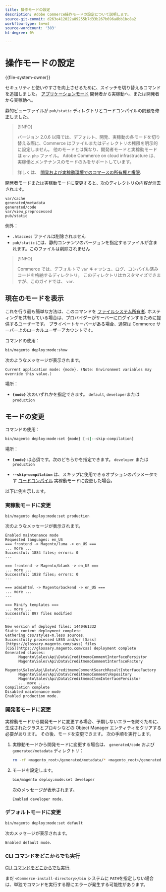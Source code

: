 ```yaml
---
title: 操作モードの設定
description: Adobe Commerce操作モードの設定について説明します。
source-git-commit: d263e412022a89255b7d33b267b696a8bb1bc8a2
workflow-type: tm+mt
source-wordcount: '383'
ht-degree: 0%

---
```



# 操作モードの設定

{{file-system-owner}}

セキュリティと使いやすさを向上させるために、スイッチを切り替えるコマンドを追加しました。 [アプリケーションモード](../bootstrap/application-modes.md) 開発者から実稼動へ、または開発者から実稼動へ。

静的ビューファイルが `pub/static` ディレクトリとコードコンパイルの問題を修正しました。

>[!INFO]
>
>バージョン 2.0.6 以降では、デフォルト、開発、実稼動の各モードを切り替える際に、Commerce はファイルまたはディレクトリの権限を明示的に設定しません。 他のモードとは異なり、開発者モードと実稼動モードは `env.php` ファイル。 Adobe Commerce on cloud infrastructure は、実稼働とメンテナンスのモードのみをサポートしています。
>
>詳しくは、 [開発および実稼動環境でのコマースの所有権と権限](../deployment/file-system-permissions.md).

開発者モードまたは実稼動モードに変更すると、次のディレクトリの内容が消去されます。

```terminal
var/cache
generated/metadata
generated/code
var/view_preprocessed
pub/static
```

例外：

- `.htaccess` ファイルは削除されません
- `pub/static` には、静的コンテンツのバージョンを指定するファイルが含まれます。このファイルは削除されません

>[!INFO]
>
>Commerce では、デフォルトで `var` キャッシュ、ログ、コンパイル済みコードを格納するディレクトリ。 このディレクトリはカスタマイズできますが、このガイドでは、 `var`.

## 現在のモードを表示

これを行う最も簡単な方法は、このコマンドを [ファイルシステム所有者](../../installation/prerequisites/file-system/overview.md). ホスティングを共有している場合は、プロバイダーがサーバーにログインするために提供するユーザーです。 プライベートサーバーがある場合、通常は Commerce サーバー上のローカルユーザーアカウントです。

コマンドの使用：

```bash
bin/magento deploy:mode:show
```

次のようなメッセージが表示されます。

```terminal
Current application mode: {mode}. (Note: Environment variables may override this value.)
```

場所：

- **`{mode}`** 次のいずれかを指定できます。 `default`, `developer`または `production`

## モードの変更

コマンドの使用：

```bash
bin/magento deploy:mode:set {mode} [-s|--skip-compilation]
```

場所：

- **`{mode}`** は必須です。次のどちらかを指定できます。 `developer` または `production`

- **`--skip-compilation`** は、スキップに使用できるオプションのパラメータです [コードコンパイル](../cli/code-compiler.md) 実稼動モードに変更した場合。

以下に例を示します。

### 実稼動モードに変更

```bash
bin/magento deploy:mode:set production
```

次のようなメッセージが表示されます。

```terminal
Enabled maintenance mode
Requested languages: en_US
=== frontend -> Magento/luma -> en_US ===
... more ...
Successful: 1884 files; errors: 0
---

=== frontend -> Magento/blank -> en_US ===
... more ...
Successful: 1828 files; errors: 0
---

=== adminhtml -> Magento/backend -> en_US ===
... more ...
---

=== Minify templates ===
... more ...
Successful: 897 files modified
---

New version of deployed files: 1440461332
Static content deployment complete
Gathering css/styles-m.less sources.
Successfully processed LESS and/or [Sass](https://glossary.magento.com/sass) files
[CSS](https://glossary.magento.com/css) deployment complete
Generated classes:
      Magento\Sales\Api\Data\CreditmemoCommentInterfacePersistor
      Magento\Sales\Api\Data\CreditmemoCommentInterfaceFactory
      Magento\Sales\Api\Data\CreditmemoCommentSearchResultInterfaceFactory
      Magento\Sales\Api\Data\CreditmemoComment\Repository
      Magento\Sales\Api\Data\CreditmemoItemInterfacePersistor
      ... more ...
Compilation complete
Disabled maintenance mode
Enabled production mode.
```

### 開発者モードに変更

実稼動モードから開発モードに変更する場合、予期しないエラーを防ぐために、生成されたクラスとプロキシなどの Object Manager エンティティをクリアする必要があります。 その後、モードを変更できます。 次の手順を実行します。

1. 実稼動モードから開発モードに変更する場合は、 `generated/code` および `generated/metadata` ディレクトリ：

   ```bash
   rm -rf <magento_root>/generated/metadata/* <magento_root>/generated/code/*
   ```

1. モードを設定します。

   ```bash
   bin/magento deploy:mode:set developer
   ```

   次のメッセージが表示されます。

   ```terminal
   Enabled developer mode.
   ```

### デフォルトモードに変更

```bash
bin/magento deploy:mode:set default
```

次のメッセージが表示されます。

```terminal
Enabled default mode.
```

### CLI コマンドをどこからでも実行

[CLI コマンドをどこからでも実行](../cli/config-cli.md#config-install-cli-first).

まだ `<Commerce-install-directory>/bin` システムに `PATH`を指定しない場合は、単独でコマンドを実行する際にエラーが発生する可能性があります。
